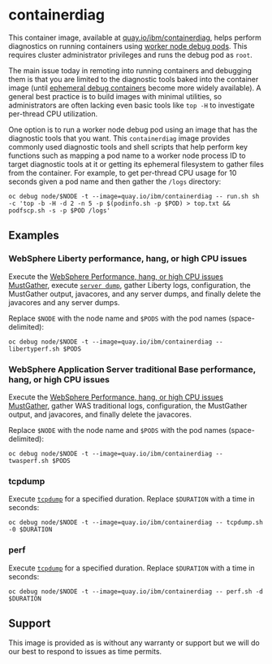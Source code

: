 # containerdiag

This container image, available at [quay.io/ibm/containerdiag](https://quay.io/repository/ibm/containerdiag?tab=tags), helps perform diagnostics on running containers using [worker node debug pods](https://kubernetes.io/docs/tasks/debug/debug-application/debug-running-pod/#node-shell-session). This requires cluster administrator privileges and runs the debug pod as `root`.

The main issue today in remoting into running containers and debugging them is that you are limited to the diagnostic tools baked into the container image (until [ephemeral debug containers](https://kubernetes.io/docs/tasks/debug/debug-application/debug-running-pod/#ephemeral-container) become more widely available). A general best practice is to build images with minimal utilities, so administrators are often lacking even basic tools like `top -H` to investigate per-thread CPU utilization.

One option is to run a worker node debug pod using an image that has the diagnostic tools that you want. This `containerdiag` image provides commonly used diagnostic tools and shell scripts that help perform key functions such as mapping a pod name to a worker node process ID to target diagnostic tools at it or getting its ephemeral filesystem to gather files from the container. For example, to get per-thread CPU usage for 10 seconds given a pod name and then gather the `/logs` directory:

`oc debug node/$NODE -t --image=quay.io/ibm/containerdiag -- run.sh sh -c 'top -b -H -d 2 -n 5 -p $(podinfo.sh -p $POD) > top.txt && podfscp.sh -s -p $POD /logs'`

## Examples

### WebSphere Liberty performance, hang, or high CPU issues

Execute the [WebSphere Performance, hang, or high CPU issues MustGather](https://www.ibm.com/support/pages/mustgather-performance-hang-or-high-cpu-issues-websphere-application-server-linux), execute [`server dump`](https://www.ibm.com/docs/en/was-liberty/core?topic=line-generating-liberty-server-dump-from-command), gather Liberty logs, configuration, the MustGather output, javacores, and any server dumps, and finally delete the javacores and any server dumps.

Replace `$NODE` with the node name and `$PODS` with the pod names (space-delimited):

```
oc debug node/$NODE -t --image=quay.io/ibm/containerdiag -- libertyperf.sh $PODS
```

### WebSphere Application Server traditional Base performance, hang, or high CPU issues

Execute the [WebSphere Performance, hang, or high CPU issues MustGather](https://www.ibm.com/support/pages/mustgather-performance-hang-or-high-cpu-issues-websphere-application-server-linux), gather WAS traditional logs, configuration, the MustGather output, and javacores, and finally delete the javacores.

Replace `$NODE` with the node name and `$PODS` with the pod names (space-delimited):

```
oc debug node/$NODE -t --image=quay.io/ibm/containerdiag -- twasperf.sh $PODS
```

### tcpdump

Execute [`tcpdump`](https://www.kernel.org/doc/man-pages/online/pages/man1/tcpdump.1.html) for a specified duration. Replace `$DURATION` with a time in seconds:

```
oc debug node/$NODE -t --image=quay.io/ibm/containerdiag -- tcpdump.sh -0 $DURATION
```

### perf

Execute [`tcpdump`](https://www.kernel.org/doc/man-pages/online/pages/man1/perf.1.html) for a specified duration. Replace `$DURATION` with a time in seconds:

```
oc debug node/$NODE -t --image=quay.io/ibm/containerdiag -- perf.sh -d $DURATION
```

## Support

This image is provided as is without any warranty or support but we will do our best to respond to issues as time permits.
